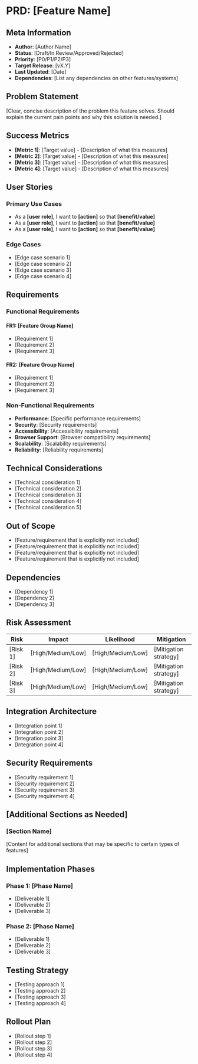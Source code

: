 # PRD: [Feature Name]

## Meta Information

- **Author**: [Author Name]
- **Status**: [Draft/In Review/Approved/Rejected]
- **Priority**: [P0/P1/P2/P3]
- **Target Release**: [vX.Y]
- **Last Updated**: [Date]
- **Dependencies**: [List any dependencies on other features/systems]

## Problem Statement

[Clear, concise description of the problem this feature solves. Should explain the current pain points and why this solution is needed.]

## Success Metrics

- **[Metric 1]**: [Target value] - [Description of what this measures]
- **[Metric 2]**: [Target value] - [Description of what this measures]
- **[Metric 3]**: [Target value] - [Description of what this measures]
- **[Metric 4]**: [Target value] - [Description of what this measures]

## User Stories

### Primary Use Cases

- As a **[user role]**, I want to **[action]** so that **[benefit/value]**
- As a **[user role]**, I want to **[action]** so that **[benefit/value]**
- As a **[user role]**, I want to **[action]** so that **[benefit/value]**

### Edge Cases

- [Edge case scenario 1]
- [Edge case scenario 2]
- [Edge case scenario 3]
- [Edge case scenario 4]

## Requirements

### Functional Requirements

#### FR1: [Feature Group Name]

- [Requirement 1]
- [Requirement 2]
- [Requirement 3]

#### FR2: [Feature Group Name]

- [Requirement 1]
- [Requirement 2]
- [Requirement 3]

### Non-Functional Requirements

- **Performance**: [Specific performance requirements]
- **Security**: [Security requirements]
- **Accessibility**: [Accessibility requirements]
- **Browser Support**: [Browser compatibility requirements]
- **Scalability**: [Scalability requirements]
- **Reliability**: [Reliability requirements]

## Technical Considerations

- [Technical consideration 1]
- [Technical consideration 2]
- [Technical consideration 3]
- [Technical consideration 4]
- [Technical consideration 5]

## Out of Scope

- [Feature/requirement that is explicitly not included]
- [Feature/requirement that is explicitly not included]
- [Feature/requirement that is explicitly not included]
- [Feature/requirement that is explicitly not included]

## Dependencies

- [Dependency 1]
- [Dependency 2]
- [Dependency 3]

## Risk Assessment

| Risk                | Impact | Likelihood | Mitigation                                    |
| ------------------- | ------ | ---------- | --------------------------------------------- |
| [Risk 1]           | [High/Medium/Low] | [High/Medium/Low] | [Mitigation strategy]    |
| [Risk 2]           | [High/Medium/Low] | [High/Medium/Low] | [Mitigation strategy]    |
| [Risk 3]           | [High/Medium/Low] | [High/Medium/Low] | [Mitigation strategy]    |

## Integration Architecture

- [Integration point 1]
- [Integration point 2]
- [Integration point 3]
- [Integration point 4]

## Security Requirements

- [Security requirement 1]
- [Security requirement 2]
- [Security requirement 3]
- [Security requirement 4]

## [Additional Sections as Needed]

### [Section Name]

[Content for additional sections that may be specific to certain types of features]

## Implementation Phases

### Phase 1: [Phase Name]
- [Deliverable 1]
- [Deliverable 2]
- [Deliverable 3]

### Phase 2: [Phase Name]
- [Deliverable 1]
- [Deliverable 2]
- [Deliverable 3]

## Testing Strategy

- [Testing approach 1]
- [Testing approach 2]
- [Testing approach 3]
- [Testing approach 4]

## Rollout Plan

- [Rollout step 1]
- [Rollout step 2]
- [Rollout step 3]
- [Rollout step 4]
